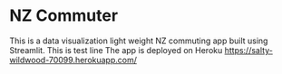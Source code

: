 # NZ Commuter

This is a data visualization light weight NZ commuting app built using Streamlit.
This is test line
The app is deployed on Heroku
https://salty-wildwood-70099.herokuapp.com/
